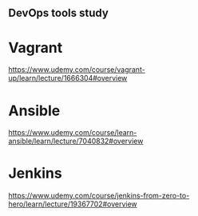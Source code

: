 ## DevOps tools study
# Vagrant
https://www.udemy.com/course/vagrant-up/learn/lecture/1666304#overview

# Ansible
https://www.udemy.com/course/learn-ansible/learn/lecture/7040832#overview

# Jenkins
https://www.udemy.com/course/jenkins-from-zero-to-hero/learn/lecture/19367702#overview